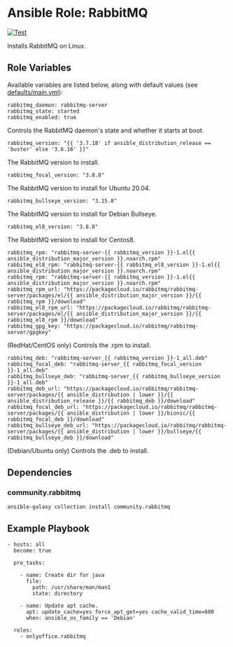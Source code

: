 # Ansible Role: RabbitMQ
[![Test](https://github.com/ONLYOFFICE/ansible-role-rabbitmq/actions/workflows/ci.yml/badge.svg)](https://github.com/ONLYOFFICE/ansible-role-rabbitmq/actions/workflows/ci.yml)

Installs RabbitMQ on Linux.

## Role Variables

Available variables are listed below, along with default values (see [defaults/main.yml](defaults/main.yml)):

    rabbitmq_daemon: rabbitmq-server
    rabbitmq_state: started
    rabbitmq_enabled: true

Controls the RabbitMQ daemon's state and whether it starts at boot.

    rabbitmq_version: "{{ '3.7.18' if ansible_distribution_release == 'buster' else '3.6.16' }}"

The RabbitMQ version to install.

    rabbitmq_focal_version: "3.8.8"
    
The RabbitMQ version to install for Ubuntu 20.04.

    rabbitmq_bullseye_version: "3.15.8"

The RabbitMQ version to install for Debian Bullseye.

    rabbitmq_el8_version: "3.8.8"
    
The RabbitMQ version to install for Centos8.

    rabbitmq_rpm: "rabbitmq-server-{{ rabbitmq_version }}-1.el{{ ansible_distribution_major_version }}.noarch.rpm"
    rabbitmq_el8_rpm: "rabbitmq-server-{{ rabbitmq_el8_version }}-1.el{{ ansible_distribution_major_version }}.noarch.rpm"
    rabbitmq_rpm: "rabbitmq-server-{{ rabbitmq_version }}-1.el{{ ansible_distribution_major_version }}.noarch.rpm"
    rabbitmq_rpm_url: "https://packagecloud.io/rabbitmq/rabbitmq-server/packages/el/{{ ansible_distribution_major_version }}/{{ rabbitmq_rpm }}/download"
    rabbitmq_el8_rpm_url: "https://packagecloud.io/rabbitmq/rabbitmq-server/packages/el/{{ ansible_distribution_major_version }}/{{ rabbitmq_el8_rpm }}/download"
    rabbitmq_gpg_key: "https://packagecloud.io/rabbitmq/rabbitmq-server/gpgkey"

(RedHat/CentOS only) Controls the .rpm to install.

    rabbitmq_deb: "rabbitmq-server_{{ rabbitmq_version }}-1_all.deb"
    rabbitmq_focal_deb: "rabbitmq-server_{{ rabbitmq_focal_version }}-1_all.deb"
    rabbitmq_bullseye_deb: "rabbitmq-server_{{ rabbitmq_bullseye_version }}-1_all.deb"
    rabbitmq_deb_url: "https://packagecloud.io/rabbitmq/rabbitmq-server/packages/{{ ansible_distribution | lower }}/{{ ansible_distribution_release }}/{{ rabbitmq_deb }}/download"
    rabbitmq_focal_deb_url: "https://packagecloud.io/rabbitmq/rabbitmq-server/packages/{{ ansible_distribution | lower }}/bionic/{{ rabbitmq_focal_deb }}/download"
    rabbitmq_bullseye_deb_url: "https://packagecloud.io/rabbitmq/rabbitmq-server/packages/{{ ansible_distribution | lower }}/bullseye/{{ rabbitmq_bullseye_deb }}/download"


(Debian/Ubuntu only) Controls the .deb to install.

## Dependencies

### community.rabbitmq

    ansible-galaxy collection install community.rabbitmq

## Example Playbook

    - hosts: all
      become: true

      pre_tasks:

        - name: Create dir for java
          file:
            path: /usr/share/man/man1
            state: directory

        - name: Update apt cache.
          apt: update_cache=yes force_apt_get=yes cache_valid_time=600
          when: ansible_os_family == 'Debian'

      roles:
        - onlyoffice.rabbitmq
